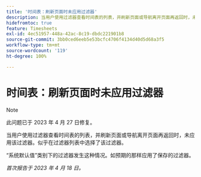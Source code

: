 ```yaml
---
title: '时间表：刷新页面时未应用过滤器'
description: 当用户使用过滤器查看时间表的列表，并刷新页面或导航离开页面再返回时，未应用该过滤器。似乎在过滤器列表中选择了该过滤器。
hidefromtoc: true
feature: Timesheets
exl-id: 4ec51957-448a-42ac-8c19-dbdc221901b8
source-git-commit: 3bb0ced6eeb5e53bcfc4706f4134d40d5d68a3f5
workflow-type: tm+mt
source-wordcount: '119'
ht-degree: 100%

---
```


# 时间表：刷新页面时未应用过滤器

>[!NOTE]
>
>此问题已于 2023 年 4 月 27 日修复。

当用户使用过滤器查看时间表的列表，并刷新页面或导航离开页面再返回时，未应用该过滤器。似乎在过滤器列表中选择了该过滤器。

“系统默认值”类别下的过滤器发生这种情况。如预期的那样应用了保存的过滤器。

_首次报告于 2023 年 4 月 18 日。_
